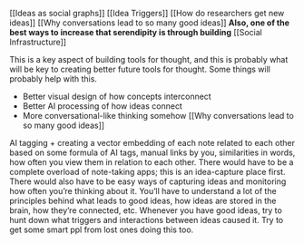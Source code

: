 [[Ideas as social graphs]]
[[Idea Triggers]]
[[How do researchers get new ideas]]
[[Why conversations lead to so many good ideas]]
**Also, one of the best ways to increase that serendipity is through building** [[Social Infrastructure]]

This is a key aspect of building tools for thought, and this is probably what will be key to creating better future tools for thought. Some things will probably help with this.
- Better visual design of how concepts interconnect
- Better AI processing of how ideas connect
- More conversational-like thinking somehow [[Why conversations lead to so many good ideas]]

AI tagging + creating a vector embedding of each note related to each other based on some formula of AI tags, manual links by you, similarities in words, how often you view them in relation to each other. There would have to be a complete overload of note-taking apps; this is an idea-capture place first. There would also have to be easy ways of capturing ideas and monitoring how often you’re thinking about it. You’ll have to understand a lot of the principles behind what leads to good ideas, how ideas are stored in the brain, how they’re connected, etc. Whenever you have good ideas, try to hunt down what triggers and interactions between ideas caused it. Try to get some smart ppl from lost ones doing this too.
